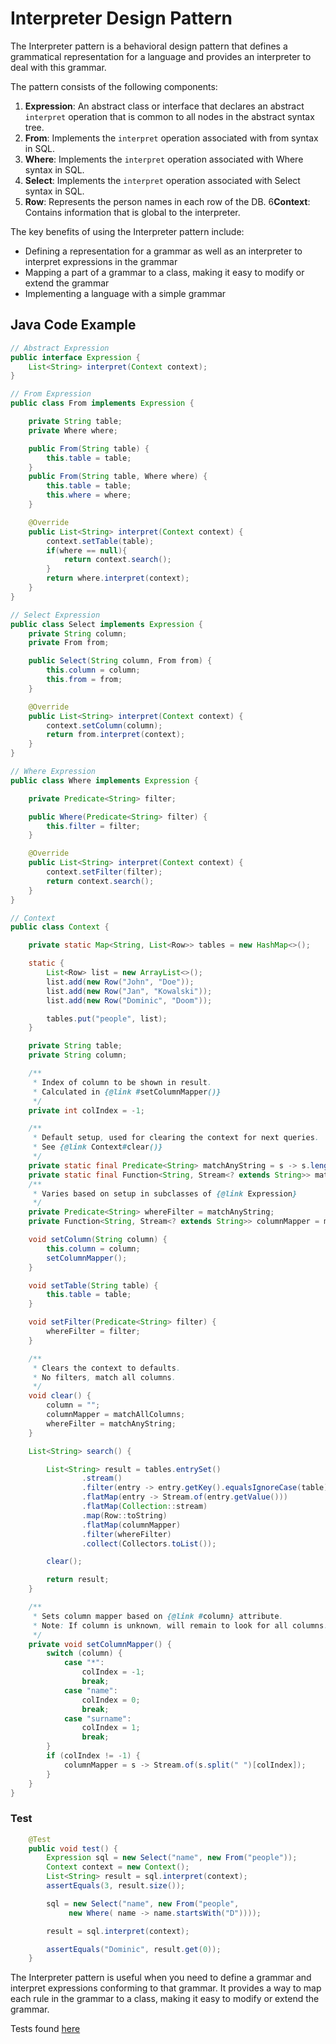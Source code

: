 # Interpreter Design Pattern

The Interpreter pattern is a behavioral design pattern that defines a grammatical representation for a language and provides an interpreter to deal with this grammar.

The pattern consists of the following components:

1. **Expression**: An abstract class or interface that declares an abstract `interpret` operation that is common to all nodes in the abstract syntax tree.
2. **From**: Implements the `interpret` operation associated with from syntax in SQL.
3. **Where**: Implements the `interpret` operation associated with Where syntax in SQL.
4.  **Select**: Implements the `interpret` operation associated with Select syntax in SQL.
5.  **Row**: Represents the person names in each row of the DB.
6**Context**: Contains information that is global to the interpreter.

The key benefits of using the Interpreter pattern include:

- Defining a representation for a grammar as well as an interpreter to interpret expressions in the grammar
- Mapping a part of a grammar to a class, making it easy to modify or extend the grammar
- Implementing a language with a simple grammar

## Java Code Example

```java
// Abstract Expression
public interface Expression {
    List<String> interpret(Context context);
}

// From Expression
public class From implements Expression {

    private String table;
    private Where where;

    public From(String table) {
        this.table = table;
    }
    public From(String table, Where where) {
        this.table = table;
        this.where = where;
    }

    @Override
    public List<String> interpret(Context context) {
        context.setTable(table);
        if(where == null){
            return context.search();
        }
        return where.interpret(context);
    }
}

// Select Expression
public class Select implements Expression {
    private String column;
    private From from;

    public Select(String column, From from) {
        this.column = column;
        this.from = from;
    }

    @Override
    public List<String> interpret(Context context) {
        context.setColumn(column);
        return from.interpret(context);
    }
}

// Where Expression
public class Where implements Expression {

    private Predicate<String> filter;

    public Where(Predicate<String> filter) {
        this.filter = filter;
    }

    @Override
    public List<String> interpret(Context context) {
        context.setFilter(filter);
        return context.search();
    }
}

// Context
public class Context {

    private static Map<String, List<Row>> tables = new HashMap<>();

    static {
        List<Row> list = new ArrayList<>();
        list.add(new Row("John", "Doe"));
        list.add(new Row("Jan", "Kowalski"));
        list.add(new Row("Dominic", "Doom"));

        tables.put("people", list);
    }

    private String table;
    private String column;

    /**
     * Index of column to be shown in result.
     * Calculated in {@link #setColumnMapper()}
     */
    private int colIndex = -1;

    /**
     * Default setup, used for clearing the context for next queries.
     * See {@link Context#clear()}
     */
    private static final Predicate<String> matchAnyString = s -> s.length() > 0;
    private static final Function<String, Stream<? extends String>> matchAllColumns = Stream::of;
    /**
     * Varies based on setup in subclasses of {@link Expression}
     */
    private Predicate<String> whereFilter = matchAnyString;
    private Function<String, Stream<? extends String>> columnMapper = matchAllColumns;

    void setColumn(String column) {
        this.column = column;
        setColumnMapper();
    }

    void setTable(String table) {
        this.table = table;
    }

    void setFilter(Predicate<String> filter) {
        whereFilter = filter;
    }

    /**
     * Clears the context to defaults.
     * No filters, match all columns.
     */
    void clear() {
        column = "";
        columnMapper = matchAllColumns;
        whereFilter = matchAnyString;
    }

    List<String> search() {

        List<String> result = tables.entrySet()
                .stream()
                .filter(entry -> entry.getKey().equalsIgnoreCase(table))
                .flatMap(entry -> Stream.of(entry.getValue()))
                .flatMap(Collection::stream)
                .map(Row::toString)
                .flatMap(columnMapper)
                .filter(whereFilter)
                .collect(Collectors.toList());

        clear();

        return result;
    }

    /**
     * Sets column mapper based on {@link #column} attribute.
     * Note: If column is unknown, will remain to look for all columns.
     */
    private void setColumnMapper() {
        switch (column) {
            case "*":
                colIndex = -1;
                break;
            case "name":
                colIndex = 0;
                break;
            case "surname":
                colIndex = 1;
                break;
        }
        if (colIndex != -1) {
            columnMapper = s -> Stream.of(s.split(" ")[colIndex]);
        }
    }
}
```
### Test
```java
    @Test
    public void test() {
        Expression sql = new Select("name", new From("people"));
        Context context = new Context();
        List<String> result = sql.interpret(context);
        assertEquals(3, result.size());

        sql = new Select("name", new From("people",
             new Where( name -> name.startsWith("D"))));

        result = sql.interpret(context);

        assertEquals("Dominic", result.get(0));
    }
```
The Interpreter pattern is useful when you need to define a grammar and interpret expressions conforming to that grammar. It provides a way to map each rule in the grammar to a class, making it easy to modify or extend the grammar.


Tests found [here](../../../../../src/test/java/behavioral/interpreter)